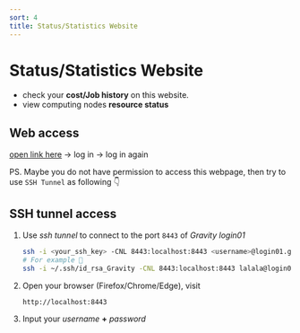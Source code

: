```yaml
---
sort: 4
title: Status/Statistics Website
---
```


# Status/Statistics Website
- check your **cost/Job history** on this website.
- view computing nodes **resource status**

## Web access
[open link here](https://gravity.sjtu.edu.cn/inspur/) → log in → log in again

PS. Maybe you do not have permission to access this webpage, then try to use `SSH Tunnel` as following 👇

## SSH tunnel access
1. Use *ssh tunnel* to connect to the port `8443` of *Gravity login01*

   ```bash
   ssh -i <your_ssh_key> -CNL 8443:localhost:8443 <username>@login01.gravity.sjtu.edu.cn
   # For example 🌰
   ssh -i ~/.ssh/id_rsa_Gravity -CNL 8443:localhost:8443 lalala@login01.gravity.sjtu.edu.cn
   ```

2. Open your browser (Firefox/Chrome/Edge), visit

   ```http
   http://localhost:8443
   ```

3. Input your *username* **+** *password*
